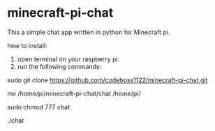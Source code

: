 # minecraft-pi-chat
This a simple chat app written in python for Minecraft pi.

how to install:

1) open terminal on your raspberry pi.
2) run the following commands:

sudo git clone https://github.com/codeboss1122/minecraft-pi-chat.git

mv /home/pi/minecraft-pi-chat/chat /home/pi/

sudo chmod 777 chat

./chat
